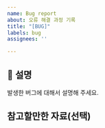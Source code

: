 ```yaml
---
name: Bug report
about: 오류 해결 과정 기록
title: "[BUG]"
labels: bug
assignees: ''

---
```


## 📄 설명
발생한 버그에 대해서 설명해 주세요.

## 참고할만한 자료(선택)
